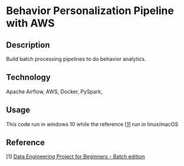 # Behavior Personalization Pipeline with AWS

## Description

Build batch processing pipelines to do behavior analytics.

## Technology

Apache Airflow, AWS, Docker, PySpark,

## Usage

This code run in windows 10 while the reference [[1]](https://www.startdataengineering.com/post/data-engineering-project-for-beginners-batch-edition/) run in linux/macOS

## Reference

[1] [Data Engineering Project for Beginners - Batch edition](https://www.startdataengineering.com/post/data-engineering-project-for-beginners-batch-edition/)